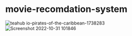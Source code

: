 
# movie-recomdation-system
![teahub io-pirates-of-the-caribbean-1738283](https://user-images.githubusercontent.com/99608924/198942396-5b078a82-7576-4be1-8afe-9d5486226f2f.jpg)
![Screenshot 2022-10-31 101846](https://user-images.githubusercontent.com/99608924/198946321-13f4cc22-f362-4727-856b-7fe30e4f941c.png)
